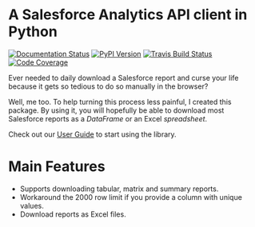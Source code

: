 # A Salesforce Analytics API client in Python

[![Documentation Status](https://readthedocs.org/projects/reportforce/badge/?version=latest)](https://reportforce.readthedocs.io/en/latest/?badge=latest)
[![PyPI Version](https://img.shields.io/pypi/v/reportforce.svg)](https://pypi.org/project/reportforce/)
[![Travis Build Status](https://travis-ci.org/phelipetls/reportforce.svg?branch=master)](https://travis-ci.org/phelipetls/reportforce)
[![Code Coverage](https://codecov.io/gh/phelipetls/reportforce/branch/master/graph/badge.svg)](https://codecov.io/gh/phelipetls/reportforce)

Ever needed to daily download a Salesforce report and curse your life because
it gets so tedious to do so manually in the browser?

Well, me too. To help turning this process less painful, I created this
package. By using it, you will hopefully be able to download most Salesforce
reports as a *DataFrame* or an Excel *spreadsheet*.

Check out our [User Guide](user-guide) to start using the library.

# Main Features

-   Supports downloading tabular, matrix and summary reports.
-   Workaround the 2000 row limit if you provide a column with unique values.
-   Download reports as Excel files.
